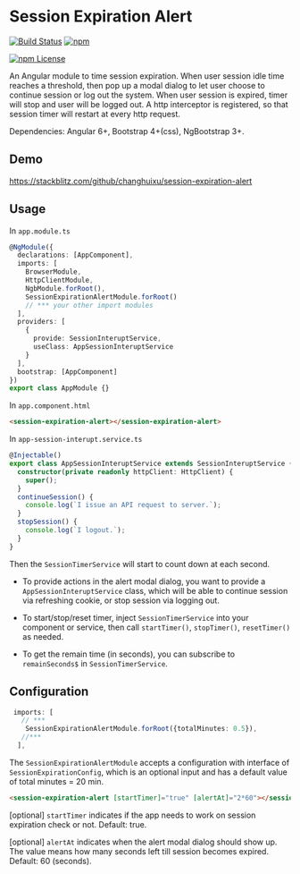 # Session Expiration Alert

[![Build Status](https://img.shields.io/travis/changhuixu/session-expiration-alert/master.svg?label=Travis%20CI&style=flat-square)](https://travis-ci.org/changhuixu/session-expiration-alert)
[![npm](https://img.shields.io/npm/v/session-expiration-alert.svg?style=flat-square)](https://www.npmjs.com/package/session-expiration-alert)

[![npm License](https://img.shields.io/npm/l/session-expiration-alert.svg?style=flat-square)](https://github.com/changhuixu/session-expiration-alert/blob/master/LICENSE)

An Angular module to time session expiration. When user session idle time reaches a threshold, then pop up a modal dialog to let user choose to continue session or log out the system. When user session is expired, timer will stop and user will be logged out. A http interceptor is registered, so that session timer will restart at every http request.

Dependencies: Angular 6+, Bootstrap 4+(css), NgBootstrap 3+.

## Demo

<https://stackblitz.com/github/changhuixu/session-expiration-alert>

## Usage

In `app.module.ts`

```typescript
@NgModule({
  declarations: [AppComponent],
  imports: [
    BrowserModule,
    HttpClientModule,
    NgbModule.forRoot(),
    SessionExpirationAlertModule.forRoot()
    // *** your other import modules
  ],
  providers: [
    {
      provide: SessionInteruptService,
      useClass: AppSessionInteruptService
    }
  ],
  bootstrap: [AppComponent]
})
export class AppModule {}
```

In `app.component.html`

```html
<session-expiration-alert></session-expiration-alert>
```

In `app-session-interupt.service.ts`

```typescript
@Injectable()
export class AppSessionInteruptService extends SessionInteruptService {
  constructor(private readonly httpClient: HttpClient) {
    super();
  }
  continueSession() {
    console.log(`I issue an API request to server.`);
  }
  stopSession() {
    console.log(`I logout.`);
  }
}
```

Then the `SessionTimerService` will start to count down at each second.

* To provide actions in the alert modal dialog, you want to provide a `AppSessionInteruptService` class, which will be able to continue session via refreshing cookie, or stop session via logging out.

* To start/stop/reset timer, inject `SessionTimerService` into your component or service, then call `startTimer()`, `stopTimer()`, `resetTimer()` as needed.

* To get the remain time (in seconds), you can subscribe to `remainSeconds$` in `SessionTimerService`.

## Configuration

```typescript
 imports: [
   // ***
    SessionExpirationAlertModule.forRoot({totalMinutes: 0.5}),
   //***
  ],
```

The `SessionExpirationAlertModule` accepts a configuration with interface of `SessionExpirationConfig`, which is an optional input and has a default value of total minutes = 20 min.

```html
<session-expiration-alert [startTimer]="true" [alertAt]="2*60"></session-expiration-alert>
```

[optional] `startTimer` indicates if the app needs to work on session expiration check or not. Default: true.

[optional] `alertAt` indicates when the alert modal dialog should show up. The value means how many seconds left till session becomes expired. Default: 60 (seconds).
